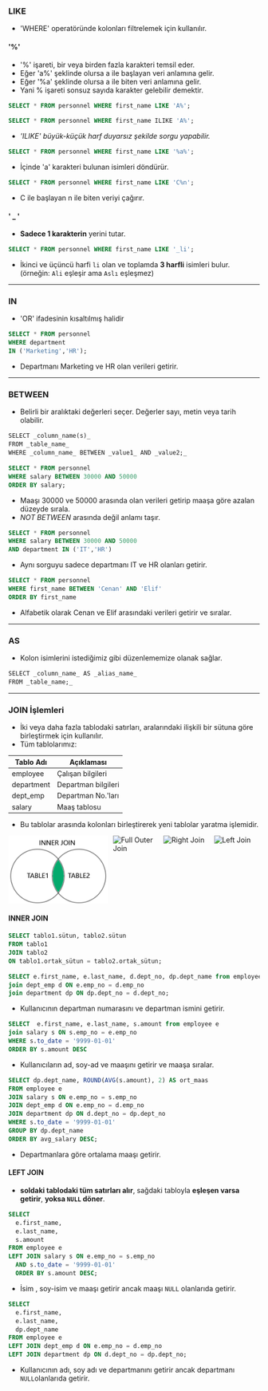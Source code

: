 ### LIKE

- 'WHERE' operatöründe kolonları filtrelemek için kullanılır.
#### '%'
- '%' işareti, bir veya birden fazla karakteri temsil eder.
- Eğer 'a%' şeklinde olursa a ile başlayan veri anlamına gelir.
- Eğer '%a' şeklinde olursa a ile biten veri anlamına gelir.
- Yani % işareti sonsuz sayıda karakter gelebilir demektir.

```sql
SELECT * FROM personnel WHERE first_name LIKE 'A%';
```

```sql
SELECT * FROM personnel WHERE first_name ILIKE 'A%';
```

* *'ILIKE' büyük-küçük harf duyarsız şekilde sorgu yapabilir.* 

```sql
SELECT * FROM personnel WHERE first_name LIKE '%a%';
```

- İçinde 'a' karakteri bulunan isimleri döndürür.

```sql
SELECT * FROM personnel WHERE first_name LIKE 'C%n';
```

- C ile başlayan n ile biten veriyi çağırır.
#### ' _ '

- **Sadece 1 karakterin** yerini tutar.

```sql
SELECT * FROM personnel WHERE first_name LIKE '_li';
```
- İkinci ve üçüncü harfi `li` olan ve toplamda **3 harfli** isimleri bulur. (örneğin: `Ali` eşleşir ama `Aslı` eşleşmez)
---
### IN

- 'OR' ifadesinin kısaltılmış halidir

```SQL
SELECT * FROM personnel 
WHERE department 
IN ('Marketing','HR');
```
- Departmanı Marketing ve HR olan verileri getirir.
---
### BETWEEN

- Belirli bir aralıktaki değerleri seçer. Değerler sayı, metin veya tarih olabilir.

```sql
SELECT _column_name(s)_  
FROM _table_name_  
WHERE _column_name_ BETWEEN _value1_ AND _value2;_
```

```sql
SELECT * FROM personnel 
WHERE salary BETWEEN 30000 AND 50000
ORDER BY salary;
```
- Maaşı 30000 ve 50000 arasında olan verileri getirip maaşa göre azalan düzeyde sırala.
- *NOT BETWEEN* arasında değil anlamı taşır.

```SQL
SELECT * FROM personnel 
WHERE salary BETWEEN 30000 AND 50000
AND department IN ('IT','HR')
```
- Aynı sorguyu sadece departmanı IT ve HR olanları getirir.

```sql
SELECT * FROM personnel 
WHERE first_name BETWEEN 'Cenan' AND 'Elif'
ORDER BY first_name
```
- Alfabetik olarak Cenan ve Elif arasındaki verileri getirir ve sıralar.
---
### AS 

* Kolon isimlerini istediğimiz gibi düzenlememize olanak sağlar.

```sql
SELECT _column_name_ AS _alias_name_  
FROM _table_name;_
```
---
### JOIN İşlemleri

- İki veya daha fazla tablodaki satırları, aralarındaki ilişkili bir sütuna göre birleştirmek için kullanılır.
- Tüm tablolarımız: 

| Tablo Adı  | Açıklaması          |
| ---------- | ------------------- |
| employee   | Çalışan bilgileri   |
| department | Departman bilgileri |
| dept_emp   | Departman No.'ları  |
| salary     | Maaş tablosu        |

-  Bu tablolar arasında kolonları birleştirerek yeni tablolar yaratma işlemidir.

<div style="display: flex; gap: 10px;">
  <img src="images/img_inner_join.png" alt="Inner Join" width="200">
  <img src="img_full_outer_join.png" alt="Full Outer Join" width="200">
  <img src="img_right_join.png" alt="Right Join" width="200">
  <img src="img_left_join.png" alt="Left Join" width="200">
</div>

#### INNER JOIN

```SQL
SELECT tablo1.sütun, tablo2.sütun
FROM tablo1
JOIN tablo2
ON tablo1.ortak_sütun = tablo2.ortak_sütun;
```

```sql
SELECT e.first_name, e.last_name, d.dept_no, dp.dept_name from employee e 
join dept_emp d ON e.emp_no = d.emp_no
join department dp ON dp.dept_no = d.dept_no;
```
- Kullanıcının departman numarasını ve departman ismini getirir.

```sql
SELECT  e.first_name, e.last_name, s.amount from employee e
join salary s ON s.emp_no = e.emp_no
WHERE s.to_date = '9999-01-01'
ORDER BY s.amount DESC
```
* Kullanıcıların ad, soy-ad ve maaşını getirir ve maaşa sıralar.

```sql
SELECT dp.dept_name, ROUND(AVG(s.amount), 2) AS ort_maas
FROM employee e
JOIN salary s ON e.emp_no = s.emp_no
JOIN dept_emp d ON e.emp_no = d.emp_no
JOIN department dp ON d.dept_no = dp.dept_no
WHERE s.to_date = '9999-01-01'
GROUP BY dp.dept_name
ORDER BY avg_salary DESC;
```
- Departmanlara göre ortalama maaşı getirir.
#### LEFT JOIN

- **soldaki tablodaki tüm satırları alır**, sağdaki tabloyla **eşleşen varsa getirir**, **yoksa `NULL` döner**.

```sql
SELECT 
  e.first_name, 
  e.last_name, 
  s.amount
FROM employee e
LEFT JOIN salary s ON e.emp_no = s.emp_no
  AND s.to_date = '9999-01-01'
  ORDER BY s.amount DESC;
```
* İsim , soy-isim ve maaşı getirir ancak maaşı `NULL` olanlarıda getirir.

```sql
SELECT 
  e.first_name, 
  e.last_name, 
  dp.dept_name
FROM employee e
LEFT JOIN dept_emp d ON e.emp_no = d.emp_no
LEFT JOIN department dp ON d.dept_no = dp.dept_no;
```
* Kullanıcının adı, soy adı ve departmanını getirir ancak departmanı `NULL`olanlarıda getirir.
